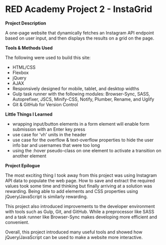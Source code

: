 # RED Academy Project 2 - InstaGrid

**Project Description**

A one-page website that dynamically fetches an Instagram API endpoint based on user input, and then displays the results on a grid on the page.

**Tools & Methods Used**

The following were used to build this site:

- HTML/CSS
- Flexbox
- jQuery
- AJAX
- Responsively designed for mobile, tablet, and desktop widths
- Gulp task runner with the following modules: Browser-Sync, SASS, Autoprefixer, JSCS, Minify-CSS, Notify, Plumber, Rename, and Uglify
- Git & GitHub for Version Control

**Little Things I Learned**

- wrapping input/button elements in a form element will enable form submission with an Enter key press
- use case for 'vh' units in the header
- use case for the overflow & text-overflow properties to hide the user info bar and usernames that were too long
- using the :hover pseudo-class on one element to activate a transition on another element

**Project Epilogue**

The most exciting thing I took away from this project was using Instagram API data to populate the web page. How to save and extract the required values took some time and thinking but finally arriving at a solution was rewarding. Being able to add elements and CSS properties using jQuery/JavaScript is similarly rewarding.

This project also introduced improvements to the developer environment with tools such as Gulp, Git, and GitHub. While a preprocessor like SASS and a task runner like Browser-Sync makes developing more efficient and convenient.

Overall, this project introduced many useful tools and showed how jQuery/JavaScript can be used to make a website more interactive.
